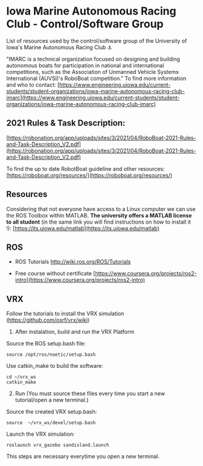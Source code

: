 # Iowa Marine Autonomous Racing Club - Control/Software Group

List of resources used by the control/software group of the University of Iowa's Marine Autonomous Racing Club ⚓

"IMARC is a technical organization focused on designing and building autonomous boats for participation in national and international competitions, such as the Association of Unmanned Vehicle Systems International (AUVSI)'s RoboBoat competition."
To find more information and who to contact: [https://www.engineering.uiowa.edu/current-students/student-organizations/iowa-marine-autonomous-racing-club-imarc](https://www.engineering.uiowa.edu/current-students/student-organizations/iowa-marine-autonomous-racing-club-imarc)

## 2021 Rules & Task Description:
[https://robonation.org/app/uploads/sites/3/2021/04/RoboBoat-2021-Rules-and-Task-Description_V2.pdf](https://robonation.org/app/uploads/sites/3/2021/04/RoboBoat-2021-Rules-and-Task-Description_V2.pdf)

To find the up to date RobotBoat guideline and other resources:
[https://roboboat.org/resources/](https://roboboat.org/resources/)

## Resources
Considering that not everyone have access to a Linux computer we can use the ROS Toolbox within MATLAB. **The university offers a MATLAB license to all student** (in the same link you will find instructions on how to install it !): [https://its.uiowa.edu/matlab](https://its.uiowa.edu/matlab)


## ROS 
- ROS Tutorials
http://wiki.ros.org/ROS/Tutorials

- Free course without certificate
[https://www.coursera.org/projects/ros2-intro](https://www.coursera.org/projects/ros2-intro)


## VRX

Follow the tutorials to install the VRX simulation (https://github.com/osrf/vrx/wiki)

1. After instalation, build and run the VRX Platform

Source the ROS setup.bash file: 
```
source /opt/ros/noetic/setup.bash
```

Use catkin_make to build the software:
```
cd ~/vrx_ws
catkin_make
```

2. Run (You must source these files every time you start a new tutorial/open a new terminal.)

Source the created VRX setup.bash: 
```
source  ~/vrx_ws/devel/setup.bash
```
Launch the VRX simulation:
```
roslaunch vrx_gazebo sandisland.launch
```
This steps are necessary everytime you open a new terminal. 

